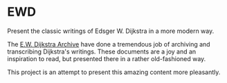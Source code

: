 EWD
===

Present the classic writings of Edsger W. Dijkstra in a more modern way.

The [E.W. Dijkstra Archive](https://www.cs.utexas.edu/~EWD/) have done a
tremendous job of archiving and transcribing Dijkstra's writings. These
documents are a joy and an inspiration to read, but presented there in a
rather old-fashioned way.

This project is an attempt to present this amazing content more pleasantly.
